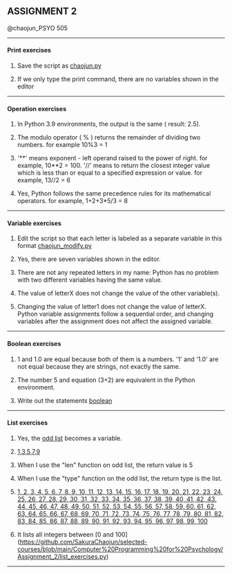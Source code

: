 ## ASSIGNMENT 2

@chaojun_PSYO 505

---
#### Print exercises
1. Save the script as [chaojun.py](https://github.com/SakuraChaojun/selected-courses/blob/main/Computer%20Programming%20for%20Psychology/Assignment_2/chaojun.py)

2. If we only type the print command, there are no variables shown in the editor

---


#### Operation exercises

1. In Python 3.9 environments, the output is the same ( result: 2.5).

2. The modulo operator ( % ) returns the remainder of dividing two numbers. for example 10%3 = 1 

3. '\**' means exponent - left operand raised to the power of right. for example, 10\**2 = 100. '//' means to return the closest integer value which is less than or equal to a specified expression or value. for example, 13//2 = 6

4. Yes, Python follows the same precedence rules for its mathematical operators. for example, 1+2+3*5\/3 = 8 

---

#### Variable exercises

1. Edit the script so that each letter is labeled as a separate variable in this format [chaojun_modify.py](https://github.com/SakuraChaojun/selected-courses/blob/main/Computer%20Programming%20for%20Psychology/Assignment_2/chaojun%20modify.py)

2. Yes, there are seven variables shown in the editor. 

3. There are not any repeated letters in my name: Python has no problem with two different variables having the same value.

5. The value of letterX does not change the value of the other variable(s).

6. Changing the value of letter1 does not change the value of letterX. Python variable assignments follow a sequential order, and changing variables after the assignment does not affect the assigned variable.

---

#### Boolean exercises

1. 1 and 1.0 are equal because both of them is a numbers. '1' and '1.0' are not equal because they are strings, not exactly the same. 

2. The number 5 and equation (3+2) are equivalent in the Python environment.

3. Write out the statements [boolean](https://github.com/SakuraChaojun/selected-courses/blob/main/Computer%20Programming%20for%20Psychology/Assignment_2/boolean_exercises.py)

---

#### List exercises

1. Yes, the [odd list](https://github.com/SakuraChaojun/selected-courses/blob/main/Computer%20Programming%20for%20Psychology/Assignment_2/list_exercises.py) becomes a variable. 

2. [1,3,5,7,9](https://github.com/SakuraChaojun/selected-courses/blob/main/Computer%20Programming%20for%20Psychology/Assignment_2/list_exercises.py)

3. When I use the "len" function on odd list, the return value is 5

4. When I use the "type" function on the odd list, the return type is the list.

5. [1, 2, 3, 4, 5, 6, 7, 8, 9, 10, 11, 12, 13, 14, 15, 16, 17, 18, 19, 20, 21, 22, 23, 24, 25, 26, 27, 28, 29, 30, 31, 32, 33, 34, 35, 36, 37, 38, 39, 40, 41, 42, 43, 44, 45, 46, 47, 48, 49, 50, 51, 52, 53, 54, 55, 56, 57, 58, 59, 60, 61, 62, 63, 64, 65, 66, 67, 68, 69, 70, 71, 72, 73, 74, 75, 76, 77, 78, 79, 80, 81, 82, 83, 84, 85, 86, 87, 88, 89, 90, 91, 92, 93, 94, 95, 96, 97, 98, 99, 100](https://github.com/SakuraChaojun/selected-courses/blob/main/Computer%20Programming%20for%20Psychology/Assignment_2/list_exercises.py)

6. It lists all integers between [0 and 100] (https://github.com/SakuraChaojun/selected-courses/blob/main/Computer%20Programming%20for%20Psychology/Assignment_2/list_exercises.py)
---


